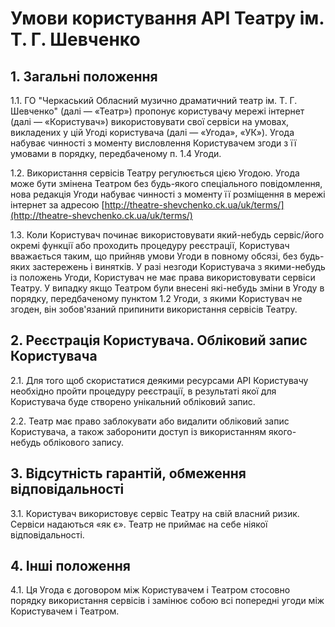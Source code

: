 # Умови користування API Театру ім. Т. Г. Шевченко

## 1. Загальні положення

1.1. ГО "Черкаський Обласний музично драматичний театр ім. Т. Г. Шевченко"
  (далі — «Театр») пропонує користувачу мережі інтернет
  (далі — «Користувач») використовувати свої сервіси на умовах,
  викладених у цій Угоді користувача (далі — «Угода», «УК»).
  Угода набуває чинності з моменту висловлення Користувачем згоди
  з її умовами в порядку, передбаченому п. 1.4 Угоди.

1.2. Використання сервісів Театру регулюється цією Угодою.
  Угода може бути змінена Театром без будь-якого спеціального повідомлення,
  нова редакція Угоди набуває чинності з моменту її розміщення в мережі інтернет
  за адресою [http://theatre-shevchenko.ck.ua/uk/terms/](http://theatre-shevchenko.ck.ua/uk/terms/)

1.3. Коли Користувач починає використовувати який-небудь сервіс/його
  окремі функції або проходить процедуру реєстрації,
  Користувач вважається таким, що прийняв умови Угоди в повному обсязі,
  без будь-яких застережень і винятків.
  У разі незгоди Користувача з якими-небудь із положень Угоди,
  Користувач не має права використовувати сервіси Театру.
  У випадку якщо Театром були внесені які-небудь зміни в Угоду в порядку,
  передбаченому пунктом 1.2 Угоди, з якими Користувач не згоден,
  він зобов'язаний припинити використання сервісів Театру.

## 2. Реєстрація Користувача. Обліковий запис Користувача

2.1. Для того щоб скористатися деякими ресурсами API
  Користувачу необхідно пройти процедуру реєстрації,
  в результаті якої для Користувача буде створено унікальний
  обліковий запис.

2.2. Театр має право заблокувати або видалити обліковий запис Користувача,
  а також заборонити доступ із використанням якого-небудь
  облікового запису.

## 3. Відсутність гарантій, обмеження відповідальності

3.1. Користувач використовує сервіс Театру на свій власний ризик.
  Сервіси надаються «як є». Театр не приймає на себе ніякої відповідальності.

## 4. Інші положення

4.1. Ця Угода є договором між Користувачем і Театром
  стосовно порядку використання сервісів і замінює собою всі попередні
  угоди між Користувачем і Театром.
